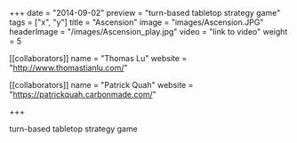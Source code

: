 +++
date = "2014-09-02"
preview = "turn-based tabletop strategy game"
tags = ["x", "y"]
title = "Ascension"
image = "images/Ascension.JPG"
headerImage = "/images/Ascension_play.jpg"
video = "link to video"
weight = 5

[[collaborators]]
name = "Thomas Lu"
website = "http://www.thomastianlu.com/"

[[collaborators]]
name = "Patrick Quah"
website = "https://patrickquah.carbonmade.com/"

+++

turn-based tabletop strategy game
